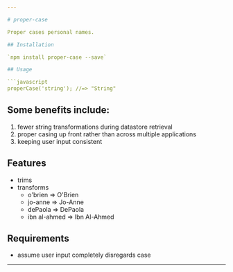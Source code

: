 ```yaml
---

# proper-case

Proper cases personal names.

## Installation

`npm install proper-case --save`

## Usage

```javascript
properCase('string'); //=> "String"
```

## Some benefits include:

1. fewer string transformations during datastore retrieval
2. proper casing up front rather than across multiple applications 
3. keeping user input consistent

## Features

- trims
- transforms
    *  o'brien => O'Brien
    *  jo-anne => Jo-Anne
    *  dePaola => DePaola
    *  ibn al-ahmed => Ibn Al-Ahmed

## Requirements

- assume user input completely disregards case 

---
```

